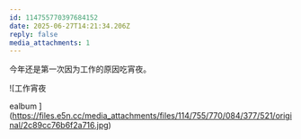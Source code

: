 ```yaml
---
id: 114755770397684152
date: 2025-06-27T14:21:34.206Z
reply: false
media_attachments: 1
---
```


今年还是第一次因为工作的原因吃宵夜。

![工作宵夜
ealbum ](https://files.e5n.cc/media_attachments/files/114/755/770/084/377/521/original/2c89cc76b6f2a716.jpg)
